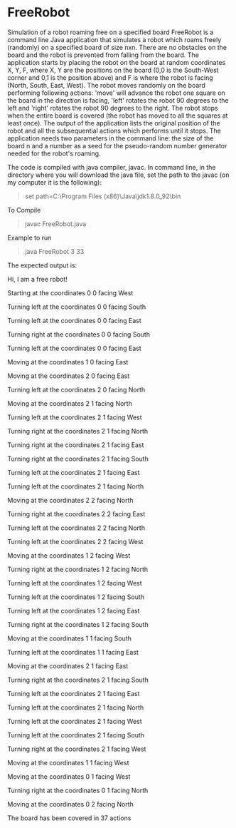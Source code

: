 # FreeRobot
Simulation of a robot roaming free on a specified board
FreeRobot is a command line Java application that simulates a robot which roams freely (randomly) on a specified board of size nxn. 
There are no obstacles on the board and the robot is prevented from falling from the board. 
The application starts by placing the robot on the board at random coordinates X, Y, F, where X, Y are the positions on the board (0,0 is the South-West corner and 0,1 is the position above) and F is where the robot is facing (North, South, East, West).
The robot moves randomly on the board performing following actions: 'move' will advance the robot one square on the board in the direction is facing, 'left' rotates the robot 90 degrees to the left and 'right' rotates the robot 90 degrees to the right. 
The robot stops when the entire board is covered (the robot has moved to all the squares at least once). 
The output of the application lists the original position of the robot and all the subsequential actions which performs until it stops.
The application needs two parameters in the command line: 
the size of the board n and a number as a seed for the pseudo-random number generator needed for the robot's roaming.

The code is compiled with java compiler, javac. In command line, in the directory where you will download the java file, set the path to the javac (on my computer it is the following): 

>set path=C:\Program Files (x86)\Java\jdk1.8.0_92\bin

To Compile
>javac FreeRobot.java

Example to run
>java FreeRobot 3 33

The expected output is:

Hi, I am a free robot!

Starting at the coordinates 0 0 facing West

Turning left at the coordinates 0 0 facing South

Turning left at the coordinates 0 0 facing East

Turning right at the coordinates 0 0 facing South

Turning left at the coordinates 0 0 facing East

Moving at the coordinates 1 0 facing East

Moving at the coordinates 2 0 facing East

Turning left at the coordinates 2 0 facing North

Moving at the coordinates 2 1 facing North

Turning left at the coordinates 2 1 facing West

Turning right at the coordinates 2 1 facing North

Turning right at the coordinates 2 1 facing East

Turning right at the coordinates 2 1 facing South

Turning left at the coordinates 2 1 facing East

Turning left at the coordinates 2 1 facing North

Moving at the coordinates 2 2 facing North

Turning right at the coordinates 2 2 facing East

Turning left at the coordinates 2 2 facing North

Turning left at the coordinates 2 2 facing West

Moving at the coordinates 1 2 facing West

Turning right at the coordinates 1 2 facing North

Turning left at the coordinates 1 2 facing West

Turning left at the coordinates 1 2 facing South

Turning left at the coordinates 1 2 facing East

Turning right at the coordinates 1 2 facing South

Moving at the coordinates 1 1 facing South

Turning left at the coordinates 1 1 facing East

Moving at the coordinates 2 1 facing East

Turning right at the coordinates 2 1 facing South

Turning left at the coordinates 2 1 facing East

Turning left at the coordinates 2 1 facing North

Turning left at the coordinates 2 1 facing West

Turning left at the coordinates 2 1 facing South

Turning right at the coordinates 2 1 facing West

Moving at the coordinates 1 1 facing West

Moving at the coordinates 0 1 facing West

Turning right at the coordinates 0 1 facing North

Moving at the coordinates 0 2 facing North


The board has been covered in 37 actions

